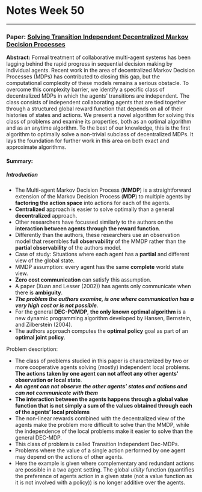 # Notes Week 50
---

### Paper: [Solving Transition Independent Decentralized Markov Decision Processes](https://scholarworks.umass.edu/cgi/viewcontent.cgi?article=1207&context=cs_faculty_pubs)

**Abstract:** Formal treatment of collaborative multi-agent systems has been lagging behind the rapid progress in sequential decision making by individual agents. Recent work in the area of decentralized Markov Decision Processes (MDPs) has contributed to closing this gap, but the computational complexity of these models remains a serious obstacle. To overcome this complexity barrier, we identify a specific class of decentralized MDPs in which the agents’ transitions are independent. The class consists of independent collaborating agents that are tied together through a structured global reward function that depends on all of their histories of states and actions. We present a novel algorithm for solving this class of problems and examine its properties, both as an optimal algorithm and as an anytime algorithm. To the best of our knowledge, this is the first algorithm to optimally solve a non-trivial subclass of decentralized MDPs. It lays the foundation for further work in this area on both exact and approximate algorithms.

#### Summary:
##### Introduction
- The Multi-agent Markov Decision Process (**MMDP**) is a straightforward extension of the Markov Decision Process (**MDP**) to multiple agents by **factoring the action space** into actions for each of the agents. 
- **Centralized** approach is easier to solve optimally than a general **decentralized** approach. 
- Other researchers have focussed similarly to the authors on the **interaction between agents through the reward function**.
- Differently than the authors, these researchers use an observation model that resembles **full observability** of the MMDP rather than the **partial observability** of the authors model.
- Case of study: Situations where each agent has a **partial** and different view of the global state.
- MMDP assumption: every agent has the same **complete** world state view.
- **Zero cost communication** can satisfy this assumption.
- A paper (Xuan and Lesser (2002)) has agents only communicate when there is **ambiguity**.
- ***The problem the authors examine, is one where communication has a very high cost or is not possible***.
- For the general **DEC-POMDP**, **the only known optimal algorithm** is a new dynamic programming algorithm developed by Hansen, Bernstein, and Zilberstein (2004).
- The authors approach computes the **optimal policy** goal as part of an **optimal joint policy**.

Problem description: 

- The class of problems studied in this paper is characterized by two or more cooperative agents solving (mostly) independent local problems. **The actions taken by one agent can not affect any other agents' observation or local state**.
- ***An agent can not observe the other agents’ states and actions and can not communicate with them***
- **The interaction between the agents happens through a global value function that is not simply a sum of the values obtained through each of the agents’ local problems**
- The non-linear rewards combined with the decentralized view of the agents make the problem more difficult to solve than the MMDP, while the independence of the local problems make it easier to solve than the general DEC-MDP.
- This class of problem is called Transition Independent Dec-MDPs.
- Problems where the value of a single action performed by one agent may depend on the actions of other agents. 
- Here the example is given where complementary and redundant actions are possible in a two agent setting. The global *utility* function (quantifies the preference of agents action in a given state (not a value function as it is not involved with a policy)) is no longer additive over the agents. 